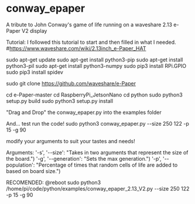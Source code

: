 # conway_epaper

A tribute to John Conway's game of life running on a waveshare 2.13 e-Paper V2 display

Tutorial:
  I followed this tutorial to start and then filled in what I needed.
    #https://www.waveshare.com/wiki/2.13inch_e-Paper_HAT
  
  sudo apt-get update
  sudo apt-get install python3-pip
  sudo apt-get install python3-pil
  sudo apt-get install python3-numpy
  sudo pip3 install RPi.GPIO
  sudo pip3 install spidev

  sudo git clone https://github.com/waveshare/e-Paper
  
  cd e-Paper-master
  cd RaspberryPi_JetsonNano
  cd python
  sudo python3 setup.py build
  sudo python3 setup.py install
  
  "Drag and Drop" the conway_epaper.py into the examples folder
  
  And... test run the code!
  sudo python3 conway_epaper.py --size 250 122 -p 15 -g 90
  
  modify your arguments to suit your tastes and needs!
  
Arguments:
  '-s', '--size': "Takes in two arguments that represent the size of the board.")
  '-g', '--generation': "Sets the max generation.")
  '-p', '--population': "Percentage of times that random cells of life are added to based on board size.")
  
  RECOMENDED: 
    @reboot sudo python3 /home/pi/code/python/examples/conway_epaper_2.13_V2.py --size 250 122 -p 15 -g 90

